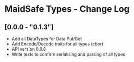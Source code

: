 # MaidSafe Types - Change Log

## [0.0.0 -  "0.1.3"]

- Add all DataTypes for Data Put/Get 
- Add Encode/Decode traits for all types (cbor)
- API version 0.0.8
- Write tests to confirm serialising and parsing of all types
